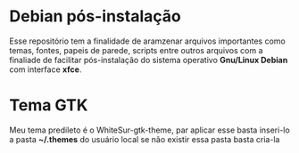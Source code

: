 # Debian pós-instalação

Esse repositório tem a finalidade de aramzenar arquivos importantes como temas, 
fontes, papeis de parede, scripts entre outros arquivos com a finaliade de facilitar 
pós-instalação do sistema operativo **Gnu/Linux Debian** com interface **xfce**.

# Tema GTK
Meu tema predileto é o WhiteSur-gtk-theme, par aplicar esse basta inseri-lo 
a pasta **~/.themes** do usuário local se não existir essa pasta basta cria-la


